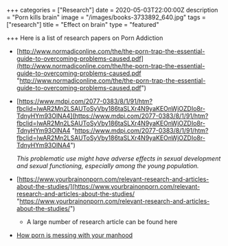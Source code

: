 +++
categories = ["Research"]
date = 2020-05-03T22:00:00Z
description = "Porn kills brain"
image = "/images/books-3733892_640.jpg"
tags = ["research"]
title = "Effect on brain"
type = "featured"

+++
Here is a list of research papers on Porn Addiction

* [http://www.normadiconline.com/the/the-porn-trap-the-essential-guide-to-overcoming-problems-caused.pdf](http://www.normadiconline.com/the/the-porn-trap-the-essential-guide-to-overcoming-problems-caused.pdf "http://www.normadiconline.com/the/the-porn-trap-the-essential-guide-to-overcoming-problems-caused.pdf")
* [https://www.mdpi.com/2077-0383/8/1/91/htm?fbclid=IwAR2Mn2LSAUToSyVby186taSLXr4N9yaKEOnWjOZDIo8r-TdnyHYm93OlNA4](https://www.mdpi.com/2077-0383/8/1/91/htm?fbclid=IwAR2Mn2LSAUToSyVby186taSLXr4N9yaKEOnWjOZDIo8r-TdnyHYm93OlNA4 "https://www.mdpi.com/2077-0383/8/1/91/htm?fbclid=IwAR2Mn2LSAUToSyVby186taSLXr4N9yaKEOnWjOZDIo8r-TdnyHYm93OlNA4")

    _This problematic use might have adverse effects in sexual development and sexual functioning, especially among the young population._
* [https://www.yourbrainonporn.com/relevant-research-and-articles-about-the-studies/](https://www.yourbrainonporn.com/relevant-research-and-articles-about-the-studies/ "https://www.yourbrainonporn.com/relevant-research-and-articles-about-the-studies/")
  * A large number of research article can be found here
* [How porn is messing with your manhood](https://go.gale.com/ps/anonymous?id=GALE%7CA464244381&sid=googleScholar&v=2.1&it=r&linkaccess=abs&issn=10639330&p=AONE&sw=w)